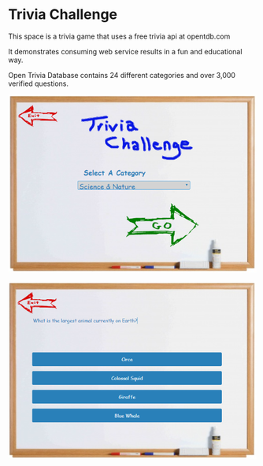 
# Trivia Challenge

This space is a trivia game that uses a free trivia api at opentdb.com


It demonstrates consuming web service results in a fun and educational way.

Open Trivia Database contains 24 different categories and over 3,000 verified questions.

![First Screen](public/images/triviafirstscreen.png)

![Question Screen](public/images/triviaquestionscreen.png)


